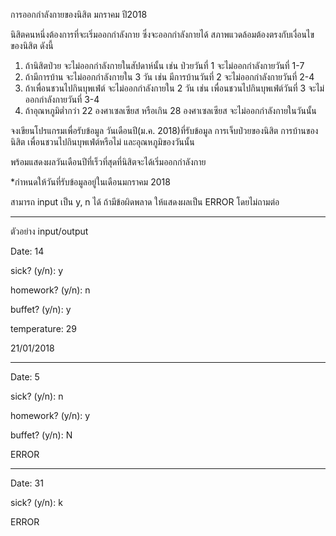 ﻿
การออกกำลังกายของนิสิต มกราคม ปี2018

นิสิตคนหนึ่งต้องการที่จะเริ่มออกกำลังกาย ซึ่งจะออกกำลังกายได้ สภาพแวดล้อมต้องตรงกับเงื่อนไขของนิสิต ดังนี้
1. ถ้านิสิตป่วย จะไม่ออกกำลังกายในสัปดาห์นั้น เช่น ป่วยวันที่ 1 จะไม่ออกกำลังกายวันที่ 1-7
2. ถ้ามีการบ้าน จะไม่ออกกำลังกายใน 3 วัน เช่น มีการบ้านวันที่ 2 จะไม่ออกกำลังกายวันที่ 2-4
3. ถ้าเพื่อนชวนไปกินบุพเฟ่ต์ จะไม่ออกกำลังกายใน 2 วัน เช่น เพื่อนชวนไปกินบุพเฟ่ต์วันที่ 3 จะไม่ออกกำลังกายวันที่ 3-4
4. ถ้าอุณหภูมิต่ำกว่า 22 องศาเซลเซียส หรือเกิน 28 องศาเซลเซียส จะไม่ออกกำลังกายในวันนั้น

จงเขียนโปรแกรมเพื่อรับข้อมูล วันเดือนปี(ม.ค. 2018)ที่รับข้อมูล การเจ็บป่วยของนิสิต การบ้านของนิสิต เพื่อนชวนไปกินบุพเฟ่ต์หรือไม่ และอุณหภูมิของวันนั้น 

พร้อมแสดงผลวันเดือนปีที่เร็วที่สุดที่นิสิตจะได้เริ่มออกกำลังกาย

*กำหนดให้วันที่รับข้อมูลอยู่ในเดือนมกราคม 2018

สามารถ input เป็น y, n ได้ ถ้ามีข้อผิดพลาด ให้แสดงผลเป็น ERROR โดยไม่ถามต่อ

 ******************************

ตัวอย่าง input/output
  
  Date: 14 
  
  sick? (y/n): y
  
  homework? (y/n): n
  
  buffet? (y/n): y
  
  temperature: 29
  
  21/01/2018
  
  ******************************
  
  Date: 5
  
  sick? (y/n): n
  
  homework? (y/n): y
  
  buffet? (y/n): N
  
  ERROR
  
  ******************************
  
  Date: 31
  
  sick? (y/n): k
  
  ERROR